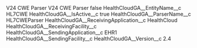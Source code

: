 <?xml version="1.0" encoding="UTF-8"?>
<CustomMetadata xmlns="http://soap.sforce.com/2006/04/metadata" xmlns:xsi="http://www.w3.org/2001/XMLSchema-instance" xmlns:xsd="http://www.w3.org/2001/XMLSchema">
    <description>V24 CWE Parser</description>
    <label>V24 CWE Parser</label>
    <protected>false</protected>
    <values>
        <field>HealthCloudGA__EntityName__c</field>
        <value xsi:type="xsd:string">HL7CWE</value>
    </values>
    <values>
        <field>HealthCloudGA__IsActive__c</field>
        <value xsi:type="xsd:boolean">true</value>
    </values>
    <values>
        <field>HealthCloudGA__ParserName__c</field>
        <value xsi:type="xsd:string">HL7CWEParser</value>
    </values>
    <values>
        <field>HealthCloudGA__ReceivingApplication__c</field>
        <value xsi:type="xsd:string">HealthCloud</value>
    </values>
    <values>
        <field>HealthCloudGA__ReceivingFacility__c</field>
        <value xsi:nil="true"/>
    </values>
    <values>
        <field>HealthCloudGA__SendingApplication__c</field>
        <value xsi:type="xsd:string">EHR1</value>
    </values>
    <values>
        <field>HealthCloudGA__SendingFacility__c</field>
        <value xsi:nil="true"/>
    </values>
    <values>
        <field>HealthCloudGA__Version__c</field>
        <value xsi:type="xsd:string">2.4</value>
    </values>
</CustomMetadata>
